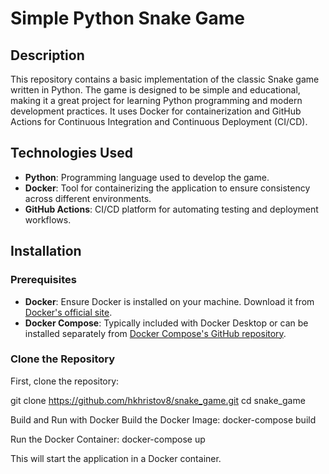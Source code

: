 # Simple Python Snake Game

## Description

This repository contains a basic implementation of the classic Snake game written in Python. The game is designed to be simple and educational, making it a great project for learning Python programming and modern development practices. It uses Docker for containerization and GitHub Actions for Continuous Integration and Continuous Deployment (CI/CD).

## Technologies Used

- **Python**: Programming language used to develop the game.
- **Docker**: Tool for containerizing the application to ensure consistency across different environments.
- **GitHub Actions**: CI/CD platform for automating testing and deployment workflows.

## Installation

### Prerequisites

- **Docker**: Ensure Docker is installed on your machine. Download it from [Docker's official site](https://www.docker.com/products/docker-desktop).
- **Docker Compose**: Typically included with Docker Desktop or can be installed separately from [Docker Compose's GitHub repository](https://github.com/docker/compose).

### Clone the Repository

First, clone the repository:

git clone https://github.com/hkhristov8/snake_game.git
cd snake_game

Build and Run with Docker
Build the Docker Image:
docker-compose build

Run the Docker Container:
docker-compose up

This will start the application in a Docker container.
